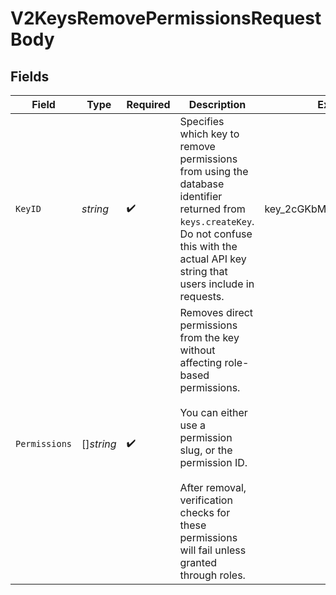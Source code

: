 # V2KeysRemovePermissionsRequestBody


## Fields

| Field                                                                                                                                                                                                                                             | Type                                                                                                                                                                                                                                              | Required                                                                                                                                                                                                                                          | Description                                                                                                                                                                                                                                       | Example                                                                                                                                                                                                                                           |
| ------------------------------------------------------------------------------------------------------------------------------------------------------------------------------------------------------------------------------------------------- | ------------------------------------------------------------------------------------------------------------------------------------------------------------------------------------------------------------------------------------------------- | ------------------------------------------------------------------------------------------------------------------------------------------------------------------------------------------------------------------------------------------------- | ------------------------------------------------------------------------------------------------------------------------------------------------------------------------------------------------------------------------------------------------- | ------------------------------------------------------------------------------------------------------------------------------------------------------------------------------------------------------------------------------------------------- |
| `KeyID`                                                                                                                                                                                                                                           | *string*                                                                                                                                                                                                                                          | :heavy_check_mark:                                                                                                                                                                                                                                | Specifies which key to remove permissions from using the database identifier returned from `keys.createKey`.<br/>Do not confuse this with the actual API key string that users include in requests.<br/>                                          | key_2cGKbMxRyIzhCxo1Idjz8q                                                                                                                                                                                                                        |
| `Permissions`                                                                                                                                                                                                                                     | []*string*                                                                                                                                                                                                                                        | :heavy_check_mark:                                                                                                                                                                                                                                | Removes direct permissions from the key without affecting role-based permissions.<br/><br/>You can either use a permission slug, or the permission ID.<br/><br/>After removal, verification checks for these permissions will fail unless granted through roles.<br/> |                                                                                                                                                                                                                                                   |